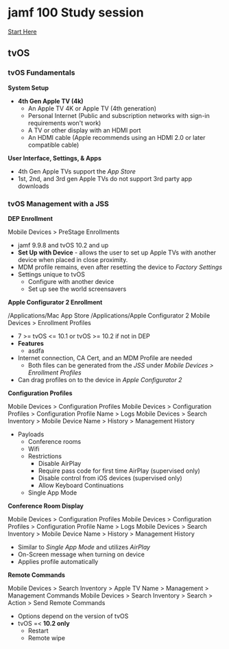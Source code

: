 # jamf 100 Study session

[Start Here](http://docs.jamf.com/education-services/jamf-100-course/1.1/Lesson_1__Course_Introduction.html)

## tvOS

### tvOS Fundamentals

**System Setup**

- **4th Gen Apple TV (4k)**
  - An Apple TV 4K or Apple TV (4th generation)
  - Personal Internet (Public and subscription networks with sign-in requirements won't work)
  - A TV or other display with an HDMI port
  - An HDMI cable (Apple recommends using an HDMI 2.0 or later compatible cable)

**User Interface, Settings, & Apps**

- 4th Gen Apple TVs support the *App Store*
- 1st, 2nd, and 3rd gen Apple TVs do not support 3rd party app downloads

### tvOS Management with a JSS

**DEP Enrollment**

Mobile Devices > PreStage Enrollments

- jamf 9.9.8 and tvOS 10.2 and up
- **Set Up with Device** - allows the user to set up Apple TVs with another device when placed in close proximity.
- MDM profile remains, even after resetting the device to *Factory Settings*
- Settings unique to tvOS
  - Configure with another device
  - Set up see the world screensavers

 **Apple Configurator 2 Enrollment**

 /Applications/Mac App Store
 /Applications/Apple Configurator 2
 Mobile Devices > Enrollment Profiles

 - 7 >= tvOS <= 10.1 or tvOS >= 10.2 if not in DEP
 - **Features**
   - asdfa
 - Internet connection, CA Cert,  and an MDM Profile are needed
   - Both files can be generated from the *JSS* under *Mobile Devices > Enrollment Profiles*
 - Can drag profiles on to the device in *Apple Configurator 2*

**Configuration Profiles**

Mobile Devices > Configuration Profiles
Mobile Devices > Configuration Profiles > Configuration Profile Name > Logs
Mobile Devices > Search Inventory > Mobile Device Name > History > Management History

- Payloads
  - Conference rooms
  - Wifi
  - Restrictions
    - Disable AirPlay
    - Require pass code for first time AirPlay (supervised only)
    - Disable control from iOS devices (supervised only)
    - Allow Keyboard Continuations
  - Single App Mode


**Conference Room Display**

Mobile Devices > Configuration Profiles
Mobile Devices > Configuration Profiles > Configuration Profile Name > Logs
Mobile Devices > Search Inventory > Mobile Device Name > History > Management History

- Similar to *Single App Mode* and utilizes *AirPlay*
- On-Screen message when turning on device
- Applies profile automatically

**Remote Commands**

Mobile Devices > Search Inventory > Apple TV Name > Management > Management Commands
Mobile Devices > Search Inventory > Search > Action > Send Remote Commands

- Options depend on the version of tvOS
- tvOS =< **10.2 only**
  - Restart
  - Remote wipe
